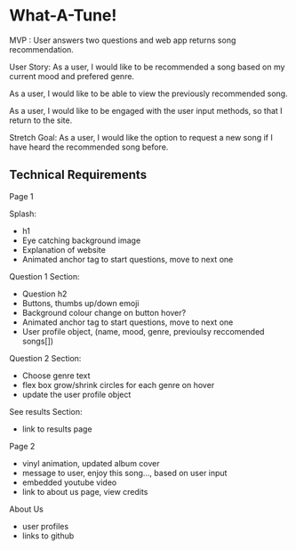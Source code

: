 # What-A-Tune!

MVP : User answers two questions and web app returns song recommendation.

User Story:
As a user, I would like to be recommended a song based on my current mood and prefered genre.

As a user, I would like to be able to view the previously recommended song.

As a user, I would like to be engaged with the user input methods, so that I return to the site.

Stretch Goal:
As a user, I would like the option to request a new song if I have heard the recommended song before.

## Technical Requirements

Page 1

Splash:

- h1
- Eye catching background image
- Explanation of website
- Animated anchor tag to start questions, move to next one

Question 1 Section:

- Question h2
- Buttons, thumbs up/down emoji
- Background colour change on button hover?
- Animated anchor tag to start questions, move to next one
- User profile object, (name, mood, genre, previoulsy reccomended songs[])

Question 2 Section:

- Choose genre text
- flex box grow/shrink circles for each genre on hover
- update the user profile object

See results Section:

- link to results page

Page 2

- vinyl animation, updated album cover
- message to user, enjoy this song..., based on user input
- embedded youtube video
- link to about us page, view credits

About Us

- user profiles
- links to github
